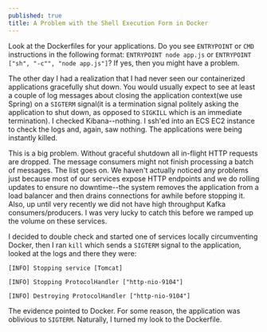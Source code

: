 ```yaml
---
published: true
title: A Problem with the Shell Execution Form in Docker
---
```

Look at the Dockerfiles for your applications. Do you see `ENTRYPOINT` or `CMD` instructions in the following format: `ENTRYPOINT node app.js` or `ENTRYPOINT ["sh", "-c"", "node app.js"]`? If yes, then you might have a problem.

The other day I had a realization that I had never seen our containerized applications gracefully shut down. You would usually expect to see at least a couple of log messages about closing the application context(we use Spring) on a `SIGTERM` signal(it is a termination signal politely asking the application to shut down, as opposed to `SIGKILL` which is an immediate termination). I checked Kibana--nothing. I ssh'ed into an ECS EC2 instance to check the logs and, again, saw nothing. The applications were being instantly killed.

This is a big problem. Without graceful shutdown all in-flight HTTP requests are dropped. The message consumers might not finish processing a batch of messages. The list goes on. We haven't actually noticed any problems just because most of our services expose HTTP endpoints and we do rolling updates to ensure no downtime--the system removes the application from  a load balancer and then drains connections for awhile before stopping it. Also, up until very recently we did not have high throughput Kafka consumers/producers. I was very lucky to catch this before we ramped up the volume on these services.

I decided to double check and started one of services locally circumventing Docker, then I ran `kill` which sends a `SIGTERM` signal to the application, looked at the logs and there they were:

`[INFO] Stopping service [Tomcat]`

`[INFO] Stopping ProtocolHandler ["http-nio-9104"]`

`[INFO] Destroying ProtocolHandler ["http-nio-9104"]`


The evidence pointed to Docker. For some reason, the application was oblivious to `SIGTERM`. Naturally, I turned my look to the Dockerfile. 




